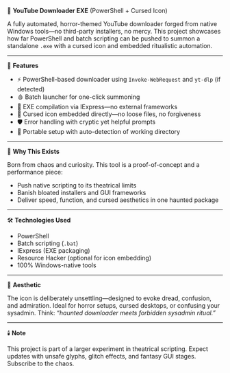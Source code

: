 🧨 **YouTube Downloader EXE** (PowerShell + Cursed Icon)

A fully automated, horror-themed YouTube downloader forged from native Windows tools—no third-party installers, no mercy. This project showcases how far PowerShell and batch scripting can be pushed to summon a standalone `.exe` with a cursed icon and embedded ritualistic automation.

---

🔧 **Features**

- ⚡ PowerShell-based downloader using `Invoke-WebRequest` and `yt-dlp` (if detected)
- 🩸 Batch launcher for one-click summoning
- 🧃 EXE compilation via IExpress—no external frameworks
- 🧿 Cursed icon embedded directly—no loose files, no forgiveness
- 🛡️ Error handling with cryptic yet helpful prompts
- 🧭 Portable setup with auto-detection of working directory

---

🧠 **Why This Exists**

Born from chaos and curiosity. This tool is a proof-of-concept and a performance piece:

- Push native scripting to its theatrical limits
- Banish bloated installers and GUI frameworks
- Deliver speed, function, and cursed aesthetics in one haunted package

---

🛠️ **Technologies Used**

- PowerShell
- Batch scripting (`.bat`)
- IExpress (EXE packaging)
- Resource Hacker (optional for icon embedding)
- 100% Windows-native tools

---

👻 **Aesthetic**

The icon is deliberately unsettling—designed to evoke dread, confusion, and admiration. Ideal for horror setups, cursed desktops, or confusing your sysadmin. Think: _“haunted downloader meets forbidden sysadmin ritual.”_

---

🕯️ **Note**

This project is part of a larger experiment in theatrical scripting. Expect updates with unsafe glyphs, glitch effects, and fantasy GUI stages. Subscribe to the chaos.

